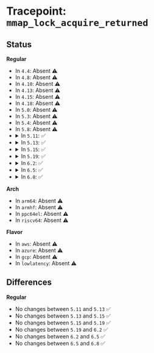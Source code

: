 # Tracepoint: <code>mmap_lock_acquire_returned</code>

## Status
<b>Regular</b>
<ul>
<li>
In <code>4.4</code>: Absent ⚠️
</li>
<li>
In <code>4.8</code>: Absent ⚠️
</li>
<li>
In <code>4.10</code>: Absent ⚠️
</li>
<li>
In <code>4.13</code>: Absent ⚠️
</li>
<li>
In <code>4.15</code>: Absent ⚠️
</li>
<li>
In <code>4.18</code>: Absent ⚠️
</li>
<li>
In <code>5.0</code>: Absent ⚠️
</li>
<li>
In <code>5.3</code>: Absent ⚠️
</li>
<li>
In <code>5.4</code>: Absent ⚠️
</li>
<li>
In <code>5.8</code>: Absent ⚠️
</li>
<li>
<details>
<summary>In <code>5.11</code>: ✅</summary>

Event:

```c
struct trace_event_raw_mmap_lock_acquire_returned {
    struct trace_entry ent;
    struct mm_struct *mm;
    u32 __data_loc_memcg_path;
    bool write;
    bool success;
    char __data[0];
};
```
Function:

```c
void trace_event_raw_event_mmap_lock_acquire_returned(void *__data, struct mm_struct *mm, const char *memcg_path, bool write, bool success);
```
</details>
</li>
<li>
<details>
<summary>In <code>5.13</code>: ✅</summary>

Event:

```c
struct trace_event_raw_mmap_lock_acquire_returned {
    struct trace_entry ent;
    struct mm_struct *mm;
    u32 __data_loc_memcg_path;
    bool write;
    bool success;
    char __data[0];
};
```
Function:

```c
void trace_event_raw_event_mmap_lock_acquire_returned(void *__data, struct mm_struct *mm, const char *memcg_path, bool write, bool success);
```
</details>
</li>
<li>
<details>
<summary>In <code>5.15</code>: ✅</summary>

Event:

```c
struct trace_event_raw_mmap_lock_acquire_returned {
    struct trace_entry ent;
    struct mm_struct *mm;
    u32 __data_loc_memcg_path;
    bool write;
    bool success;
    char __data[0];
};
```
Function:

```c
void trace_event_raw_event_mmap_lock_acquire_returned(void *__data, struct mm_struct *mm, const char *memcg_path, bool write, bool success);
```
</details>
</li>
<li>
<details>
<summary>In <code>5.19</code>: ✅</summary>

Event:

```c
struct trace_event_raw_mmap_lock_acquire_returned {
    struct trace_entry ent;
    struct mm_struct *mm;
    u32 __data_loc_memcg_path;
    bool write;
    bool success;
    char __data[0];
};
```
Function:

```c
void trace_event_raw_event_mmap_lock_acquire_returned(void *__data, struct mm_struct *mm, const char *memcg_path, bool write, bool success);
```
</details>
</li>
<li>
<details>
<summary>In <code>6.2</code>: ✅</summary>

Event:

```c
struct trace_event_raw_mmap_lock_acquire_returned {
    struct trace_entry ent;
    struct mm_struct *mm;
    u32 __data_loc_memcg_path;
    bool write;
    bool success;
    char __data[0];
};
```
Function:

```c
void trace_event_raw_event_mmap_lock_acquire_returned(void *__data, struct mm_struct *mm, const char *memcg_path, bool write, bool success);
```
</details>
</li>
<li>
<details>
<summary>In <code>6.5</code>: ✅</summary>

Event:

```c
struct trace_event_raw_mmap_lock_acquire_returned {
    struct trace_entry ent;
    struct mm_struct *mm;
    u32 __data_loc_memcg_path;
    bool write;
    bool success;
    char __data[0];
};
```
Function:

```c
void trace_event_raw_event_mmap_lock_acquire_returned(void *__data, struct mm_struct *mm, const char *memcg_path, bool write, bool success);
```
</details>
</li>
<li>
<details>
<summary>In <code>6.8</code>: ✅</summary>

Event:

```c
struct trace_event_raw_mmap_lock_acquire_returned {
    struct trace_entry ent;
    struct mm_struct *mm;
    u32 __data_loc_memcg_path;
    bool write;
    bool success;
    char __data[0];
};
```
Function:

```c
void trace_event_raw_event_mmap_lock_acquire_returned(void *__data, struct mm_struct *mm, const char *memcg_path, bool write, bool success);
```
</details>
</li>
</ul>
<b>Arch</b>
<ul>
<li>
In <code>arm64</code>: Absent ⚠️
</li>
<li>
In <code>armhf</code>: Absent ⚠️
</li>
<li>
In <code>ppc64el</code>: Absent ⚠️
</li>
<li>
In <code>riscv64</code>: Absent ⚠️
</li>
</ul>
<b>Flavor</b>
<ul>
<li>
In <code>aws</code>: Absent ⚠️
</li>
<li>
In <code>azure</code>: Absent ⚠️
</li>
<li>
In <code>gcp</code>: Absent ⚠️
</li>
<li>
In <code>lowlatency</code>: Absent ⚠️
</li>
</ul>

## Differences
<b>Regular</b>
<ul>
<li>
No changes between <code>5.11</code> and <code>5.13</code> ✅
</li>
<li>
No changes between <code>5.13</code> and <code>5.15</code> ✅
</li>
<li>
No changes between <code>5.15</code> and <code>5.19</code> ✅
</li>
<li>
No changes between <code>5.19</code> and <code>6.2</code> ✅
</li>
<li>
No changes between <code>6.2</code> and <code>6.5</code> ✅
</li>
<li>
No changes between <code>6.5</code> and <code>6.8</code> ✅
</li>
</ul>
